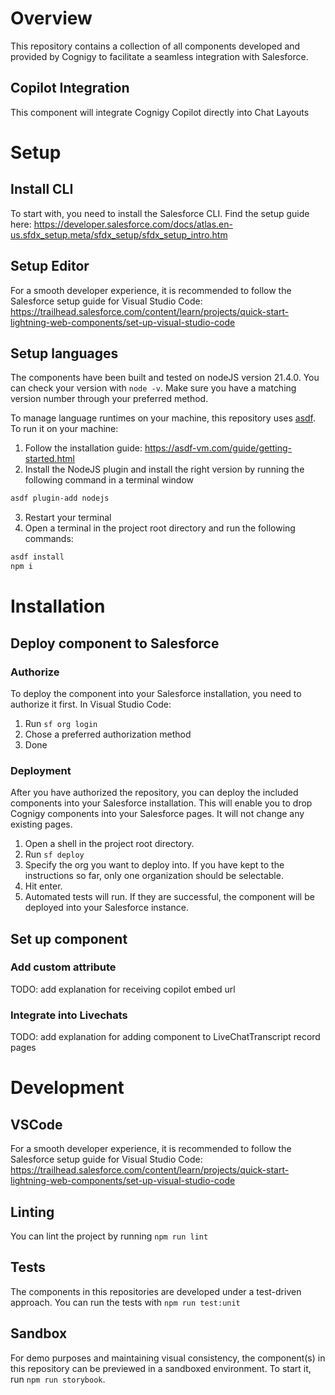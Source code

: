 # Overview

This repository contains a collection of all components developed and provided by Cognigy to facilitate a seamless integration with Salesforce.

## Copilot Integration

This component will integrate Cognigy Copilot directly into Chat Layouts

# Setup

## Install CLI

To start with, you need to install the Salesforce CLI. Find the setup guide here: https://developer.salesforce.com/docs/atlas.en-us.sfdx_setup.meta/sfdx_setup/sfdx_setup_intro.htm

## Setup Editor

For a smooth developer experience, it is recommended to follow the Salesforce setup guide for Visual Studio Code: https://trailhead.salesforce.com/content/learn/projects/quick-start-lightning-web-components/set-up-visual-studio-code

## Setup languages

The components have been built and tested on nodeJS version 21.4.0. You can check your version with `node -v`. Make sure you have a matching version number through your preferred method.

To manage language runtimes on your machine, this repository uses [asdf](https://asdf-vm.com/). To run it on your machine:

1. Follow the installation guide: https://asdf-vm.com/guide/getting-started.html
2. Install the NodeJS plugin and install the right version by running the following command in a terminal window

```bash
asdf plugin-add nodejs
```

3. Restart your terminal
4. Open a terminal in the project root directory and run the following commands:

```bash
asdf install
npm i
```

# Installation

## Deploy component to Salesforce

### Authorize

To deploy the component into your Salesforce installation, you need to authorize it first. In Visual Studio Code:

1. Run `sf org login`
2. Chose a preferred authorization method
3. Done

### Deployment

After you have authorized the repository, you can deploy the included components into your Salesforce installation. This will enable you to drop Cognigy components into your Salesforce pages. It will not change any existing pages.

1. Open a shell in the project root directory.
2. Run `sf deploy`
3. Specify the org you want to deploy into. If you have kept to the instructions so far, only one organization should be selectable.
4. Hit enter.
5. Automated tests will run. If they are successful, the component will be deployed into your Salesforce instance.

## Set up component

### Add custom attribute

TODO: add explanation for receiving copilot embed url

### Integrate into Livechats

TODO: add explanation for adding component to LiveChatTranscript record pages

# Development

## VSCode

For a smooth developer experience, it is recommended to follow the Salesforce setup guide for Visual Studio Code: https://trailhead.salesforce.com/content/learn/projects/quick-start-lightning-web-components/set-up-visual-studio-code

## Linting

You can lint the project by running `npm run lint`

## Tests

The components in this repositories are developed under a test-driven approach. You can run the tests with `npm run test:unit`

## Sandbox

For demo purposes and maintaining visual consistency, the component(s) in this repository can be previewed in a sandboxed environment. To start it, run `npm run storybook`.
